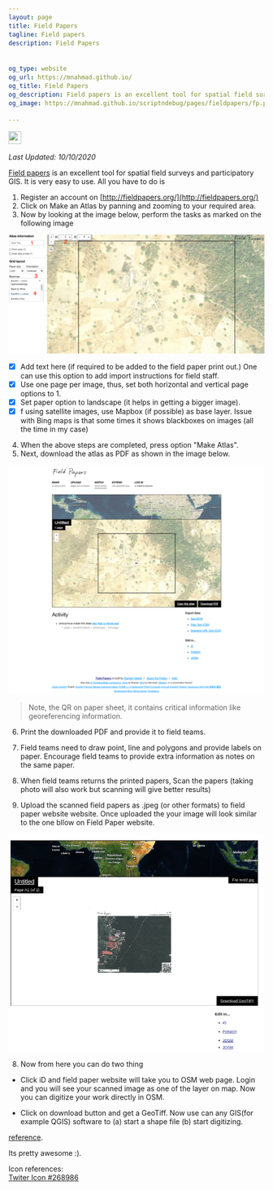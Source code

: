```yaml
---
layout: page
title: Field Papers
tagline: Field papers
description: Field Papers


og_type: website
og_url: https://mnahmad.github.io/
og_title: Field Papers
og_description: Field papers is an excellent tool for spatial field surveys and participatory GIS.
og_image: https://mnahmad.github.io/scriptndebug/pages/fieldpapers/fp.png?raw=true

---
```



<!-- Primary Meta Tags -->
<title>Field Papers</title>
<meta name="title" content="Field Papers" />
<meta name="description" content="Field papers is an excellent tool for spatial field surveys and participatory GIS." />

<!-- Open Graph / Facebook -->
<meta property="og:type" content="website" />
<meta property="og:url" content="https://mnahmad.github.io/" />
<meta property="og:title" content="Field Papers" />
<meta property="og:description" content="Field papers is an excellent tool for spatial field surveys and participatory GIS." />
<meta property="og:image" content="https://mnahmad.github.io/scriptndebug/pages/fieldpapers/fp.png?raw=true" />

<!-- Twitter -->
<meta property="twitter:card" content="summary_large_image" />
<meta property="twitter:url" content="https://mnahmad.github.io/" />
<meta property="twitter:title" content="Field Papers" />
<meta property="twitter:description" content="Field papers is an excellent tool for spatial field surveys and participatory GIS." />
<meta property="twitter:image" content="https://mnahmad.github.io/scriptndebug/pages/fieldpapers/fp.png?raw=true" />

<!-- Meta Tags Generated with https://metatags.io -->


<a href="https://twitter.com/intent/tweet?text=Field%20Papers%20https://mnahmad.github.io/scriptndebug/pages/fieldpapers/fieldpapers.md%20@mnabiahmad"><img src="https://mnahmad.github.io/scriptndebug/twiter-icon-15.jpg" height="25" width="25"></a>

*Last Updated: 10/10/2020*

[Field papers](http://fieldpapers.org/) is an excellent tool for spatial field surveys and participatory GIS. It is very easy to use. All you have to do is

1. Register an account on [http://fieldpapers.org/](http://fieldpapers.org/)
2. Click on Make an Atlas by panning and zooming to your required area.
3. Now by looking at the image below, perform the tasks as marked on the following image

![Field Papers ](field_papers_arlas.png)

- [x] Add text here (if required to be added to the field paper print out.) One can use this option to add import instructions for field staff.  
- [x] Use one page per image, thus, set both horizontal and vertical page options to 1.
- [x] Set paper option to landscape (it helps in getting a bigger image).
- [x] f using satellite images, use Mapbox (if possible) as base layer. Issue with Bing maps is that some times it shows blackboxes on images (all the time in my case)

4. When the above steps are completed, press option "Make Atlas".
5. Next, download the atlas as PDF as shown in the image below.

![Field Paper](field-papers-download.png)

> Note, the QR on paper sheet, it contains critical information like georeferencing information.

6. Print the downloaded PDF and provide it to field teams.

6. Field teams need to draw point, line and polygons and provide labels on paper. Encourage field teams to provide extra information as notes on the same paper.

6. When field teams returns the printed papers,  Scan the papers (taking photo will also work but scanning will give better results)
7. Upload the scanned field papers as .jpeg (or other formats) to field paper website website. Once uploaded the your image will look similar to the one bllow on Field Paper website.  

![Field Papers](download_options.png)

8. Now from here you can do two thing

+  Click iD and field paper website will take you to OSM web page. Login and you will see your scanned image as one of the layer on map. Now you can digitize your work directly in OSM.

+ Click on download button and get a GeoTiff. Now use can any GIS(for example QGIS) software to (a) start a shape file (b) start digitizing.

[reference](http://gis.stackexchange.com/questions/192798/how-to-use-data-from-field-papers-to-qgis).   


Its pretty awesome :).


Icon references:<br>
<a href="https://icon-library.net/icon/twiter-icon-15.html">Twiter Icon #268986</a>
